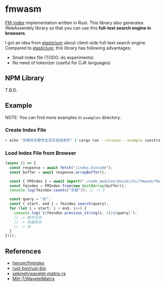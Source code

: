 # fmwasm

[FM-index](https://en.wikipedia.org/wiki/FM-index) implementation written in Rust.
This library also generates WebAssembly library so that you can use this **full-text search engine in browsers**.

I got an idea from [elasticlunr](http://elasticlunr.com/) about client-side full-text search engine.
Compared to [elasticlunr](http://elasticlunr.com/), this library has following advantages:

- Small index file (TODO: do experiments)
- No need of tokenizer (useful for CJK languages)

## NPM Library

T.B.D.

## Example

NOTE: You can find more examples in `examples` directory.

### Create Index File

```sh
> echo "京都府京都市左京区吉田本町" | cargo run --release --example constract > index.bincode
```

### Load Index File from Browser

```js
(async () => {
  const response = await fetch("/index.bincode");
  const buffer = await response.arrayBuffer();

  const { FMIndex } = await import("./node_modules/@seikichi/fmwasm/fmwasm.js");
  const fmindex = FMIndex.from(new Uint8Array(buffer));
  console.log(fmindex.counts("京都")); // -> 2

  const query = "京";
  const { start, end } = fmindex.search(query);
  for (let i = start; i < end; i++) {
    console.log(`${fmindex.previous_string(i, 3)}${query}`);
    // -> 都市左京
    // -> 京都府京
    // -> 京
  }
})();
```

## References

- [herumi/fmindex](https://github.com/herumi/fmindex)
- [rust-bio/rust-bio](https://github.com/rust-bio/rust-bio)
- [sekineh/wavelet-matrix-rs](https://github.com/sekineh/wavelet-matrix-rs)
- [MitI-7/WaveletMatrix](https://github.com/MitI-7/WaveletMatrix)

